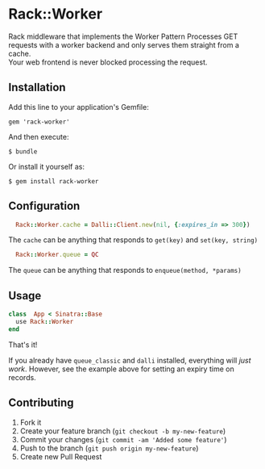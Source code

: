 # Rack::Worker

  Rack middleware that implements the Worker Pattern
  Processes GET requests with a worker backend and only serves them straight from a cache.  
  Your web frontend is never blocked processing the request.

## Installation

Add this line to your application's Gemfile:

    gem 'rack-worker'

And then execute:

    $ bundle

Or install it yourself as:

    $ gem install rack-worker

## Configuration

```ruby
  Rack::Worker.cache = Dalli::Client.new(nil, {:expires_in => 300})
```
The `cache` can be anything that responds to `get(key)` and `set(key, string)`

```ruby
  Rack::Worker.queue = QC
```
The `queue` can be anything that responds to `enqueue(method, *params)` 


## Usage

```ruby
class  App < Sinatra::Base
  use Rack::Worker
end
```

That's it!

If you already have `queue_classic` and `dalli` installed, everything will *just work*.
However, see the example above for setting an expiry time on records.

## Contributing

1. Fork it
2. Create your feature branch (`git checkout -b my-new-feature`)
3. Commit your changes (`git commit -am 'Added some feature'`)
4. Push to the branch (`git push origin my-new-feature`)
5. Create new Pull Request

